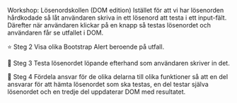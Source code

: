 Workshop: Lösenordskollen (DOM edition)
Istället för att vi har lösenorden hårdkodade så låt användaren skriva in ett lösenord att testa i ett input-fält. Därefter när användaren klickar på en knapp så testas lösenordet och användaren får se utfallet i DOM.
 
⭐ Steg 2
Visa olika Bootstrap Alert beroende på utfall.
 
🤔 Steg 3
Testa lösenordet löpande efterhand som användaren skriver in det.
 
🤩 Steg 4
Fördela ansvar för de olika delarna till olika funktioner så att en del ansvarar för att hämta lösenordet som ska testas, en del testar själva lösenordet och en tredje del uppdaterar DOM med resultatet.